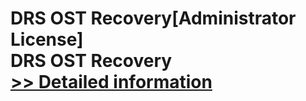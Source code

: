 # DRS OST Recovery[Administrator License]<br />DRS OST Recovery<br />[>> Detailed information](https://secure.shareit.com/shareit/product.html?productid=301004376&affiliateid=200057808)